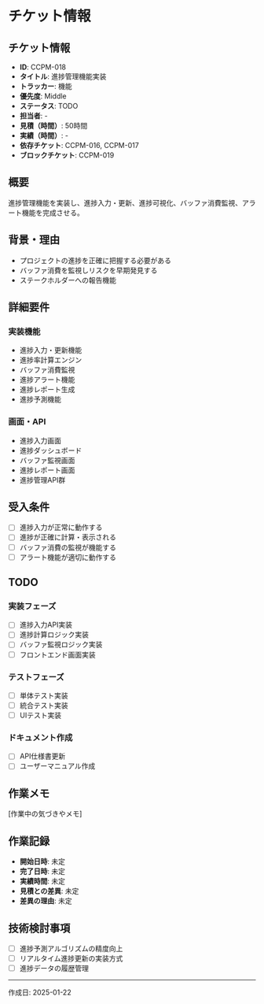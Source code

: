 # チケット情報

## チケット情報
- **ID**: CCPM-018
- **タイトル**: 進捗管理機能実装
- **トラッカー**: 機能
- **優先度**: Middle
- **ステータス**: TODO
- **担当者**: -
- **見積（時間）**: 50時間
- **実績（時間）**: -
- **依存チケット**: CCPM-016, CCPM-017
- **ブロックチケット**: CCPM-019

## 概要
進捗管理機能を実装し、進捗入力・更新、進捗可視化、バッファ消費監視、アラート機能を完成させる。

## 背景・理由
- プロジェクトの進捗を正確に把握する必要がある
- バッファ消費を監視しリスクを早期発見する
- ステークホルダーへの報告機能

## 詳細要件
### 実装機能
- 進捗入力・更新機能
- 進捗率計算エンジン
- バッファ消費監視
- 進捗アラート機能
- 進捗レポート生成
- 進捗予測機能

### 画面・API
- 進捗入力画面
- 進捗ダッシュボード
- バッファ監視画面
- 進捗レポート画面
- 進捗管理API群

## 受入条件
- [ ] 進捗入力が正常に動作する
- [ ] 進捗が正確に計算・表示される
- [ ] バッファ消費の監視が機能する
- [ ] アラート機能が適切に動作する

## TODO
### 実装フェーズ
- [ ] 進捗入力API実装
- [ ] 進捗計算ロジック実装
- [ ] バッファ監視ロジック実装
- [ ] フロントエンド画面実装

### テストフェーズ
- [ ] 単体テスト実装
- [ ] 統合テスト実装
- [ ] UIテスト実装

### ドキュメント作成
- [ ] API仕様書更新
- [ ] ユーザーマニュアル作成

## 作業メモ
[作業中の気づきやメモ]

## 作業記録
- **開始日時**: 未定
- **完了日時**: 未定
- **実績時間**: 未定
- **見積との差異**: 未定
- **差異の理由**: 未定

## 技術検討事項
- [ ] 進捗予測アルゴリズムの精度向上
- [ ] リアルタイム進捗更新の実装方式
- [ ] 進捗データの履歴管理

---

作成日: 2025-01-22